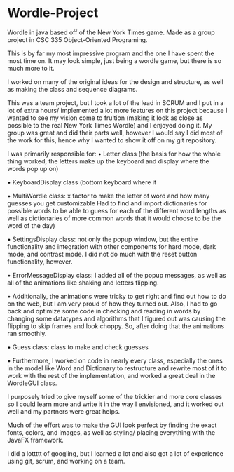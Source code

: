 # Wordle-Project
Wordle in java based off of the New York Times game. Made as a group project in CSC 335 Object-Oriented Programing.

This is by far my most impressive program and the one I have spent the most time on. It may look simple, just being a wordle game, but there is so much more to it.

I worked on many of the original ideas for the design and structure, as well as making the class and sequence diagrams.

This was a team project, but I took a lot of the lead in SCRUM and I put in a lot of extra hours/ implemented a lot more features on this project because I wanted to see my vision come to fruition (making it look as close as possible to the real New York Times Wordle) and I enjoyed doing it. My group was great and did their parts well, however I would say I did most of the work for this, hence why I wanted to show it off on my git repository.

I was primarily responsible for:
  • Letter class (the basis for how the whole thing worked, the letters make up the keyboard and display where the words pop up on)

  • KeyboardDisplay class (bottom keyboard where it 

  • MultiWordle class: x factor to make the letter of word and how many guesses you get customizable
    Had to find and import dictionaries for possible words to be able to guess for each of the different word lengths as well as dictionaries of more common words that it
    would choose to be the word of the day)
    
  • SettingsDisplay class: not only the popup window, but the entire functionality and integration with other components for hard mode, dark mode, and contrast mode. I did
    not do much with the reset button functionality, however.

  • ErrorMessageDisplay class: I added all of the popup messages, as well as all of the animations like shaking and letters flipping.

  • Additionally, the animations were tricky to get right and find out how to do on the web, but I am very proud of how they turned out. Also, I had to go back and optimize
    some code in checking and reading in words by changing some datatypes and algorithms that I figured out was causing the flipping to skip frames and look choppy. So,
    after doing that the animations ran smoothly.

  • Guess class: class to make and check guesses

  • Furthermore, I worked on code in nearly every class, especially the ones in the model like Word and Dictionary to restructure and rewrite most of it to work with the
    rest of the implementation, and worked a great deal in the WordleGUI class.

I purposely tried to give myself some of the trickier and more core classes so I could learn more and write it in the way I envisioned, and it worked out well and my partners were great helps.

Much of the effort was to make the GUI look perfect by finding the exact fonts, colors, and images, as well as styling/ placing everything with the JavaFX framework.

I did a lottttt of googling, but I learned a lot and also got a lot of experience using git, scrum, and working on a team.
